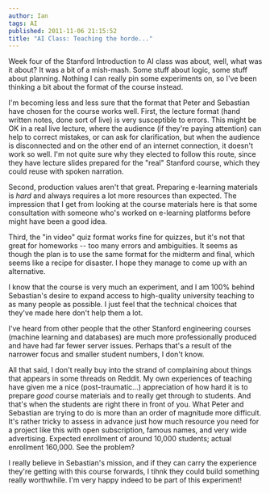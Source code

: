 ```yaml
---
author: Ian
tags: AI
published: 2011-11-06 21:15:52
title: "AI Class: Teaching the horde..."
---
```

Week four of the Stanford Introduction to AI class was about, well,
what was it about?  It was a bit of a mish-mash.  Some stuff about
logic, some stuff about planning.  Nothing I can really pin some
experiments on, so I've been thinking a bit about the format of the
course instead.

<!--MORE-->

I'm becoming less and less sure that the format that Peter and
Sebastian have chosen for the course works well.  First, the lecture
format (hand written notes, done sort of live) is very susceptible to
errors.  This might be OK in a real live lecture, where the audience
(if they're paying attention) can help to correct mistakes, or can ask
for clarification, but when the audience is disconnected and on the
other end of an internet connection, it doesn't work so well.  I'm not
quite sure why they elected to follow this route, since they have
lecture slides prepared for the "real" Stanford course, which they
could reuse with spoken narration.

Second, production values aren't that great.  Preparing e-learning
materials is *hard* and always requires a lot more resources than
expected.  The impression that I get from looking at the course
materials here is that some consultation with someone who's worked on
e-learning platforms before might have been a good idea.

Third, the "in video" quiz format works fine for quizzes, but it's not
that great for homeworks -- too many errors and ambiguities.  It seems
as though the plan is to use the same format for the midterm and
final, which seems like a recipe for disaster.  I hope they manage to
come up with an alternative.

I know that the course is very much an experiment, and I am 100%
behind Sebastian's desire to expand access to high-quality university
teaching to as many people as possible.  I just feel that the
technical choices that they've made here don't help them a lot.

I've heard from other people that the other Stanford engineering
courses (machine learning and databases) are much more professionally
produced and have had far fewer server issues.  Perhaps that's a
result of the narrower focus and smaller student numbers, I don't
know.

All that said, I don't really buy into the strand of complaining about
things that appears in some threads on Reddit.  My own experiences of
teaching have given me a nice (post-traumatic...) appreciation of how
hard it is to prepare *good* course materials and to really get
through to students.  And that's when the students are right there in
front of you.  What Peter and Sebastian are trying to do is more than
an order of magnitude more difficult.  It's rather tricky to assess in
advance just how much resource you need for a project like this with
open subscription, famous names, and very wide advertising.  Expected
enrollment of around 10,000 students; actual enrollment 160,000.  See
the problem?

I really believe in Sebastian's mission, and if they can carry the
experience they're getting with this course forwards, I tihnk they
could build something really worthwhile.  I'm very happy indeed to be
part of this experiment!

